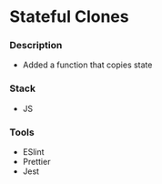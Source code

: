 # Stateful Clones

### Description

- Added a function that copies state
  
### Stack

- JS

### Tools

- ESlint
- Prettier
- Jest

